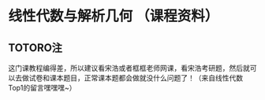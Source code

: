 # 线性代数与解析几何 （课程资料）
## TOTORO注
这门课教程编得差，所以建议看宋浩或者框框老师网课，看宋浩考研题，然后就可以去做试卷和课本题目，正常课本题都会做就没什么问题了！（来自线性代数Top1的留言嘿嘿嘿~）
